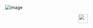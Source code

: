 ![image](https://media.giphy.com/media/13HgwGsXF0aiGY/giphy.gif)
<p align='center'>
<a href="https://www.linkedin.com/in/colin-skow-09405764/"><img height="30" src="https://cdn.pixabay.com/photo/2017/08/22/11/55/linked-in-2668687__340.png"></a>
</p>

